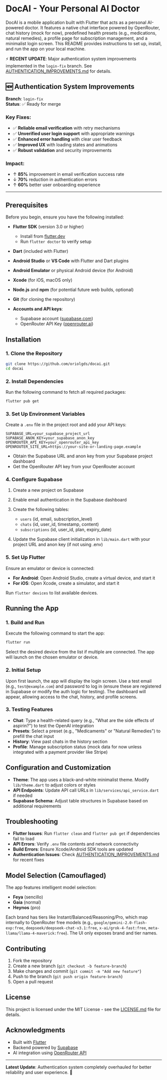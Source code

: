 # DocAI - Your Personal AI Doctor

DocAI is a mobile application built with Flutter that acts as a personal AI-powered doctor. It features a native chat interface powered by OpenRouter, chat history (mock for now), predefined health presets (e.g., medications, natural remedies), a profile page for subscription management, and a minimalist login screen. This README provides instructions to set up, install, and run the app on your local machine.

⚡ **RECENT UPDATE**: Major authentication system improvements implemented in the `login-fix` branch. See [AUTHENTICATION_IMPROVEMENTS.md](AUTHENTICATION_IMPROVEMENTS.md) for details.

## 🆕 Authentication System Improvements

**Branch**: `login-fix`  
**Status**: ✅ Ready for merge

### Key Fixes:
- ✅ **Reliable email verification** with retry mechanisms
- ✅ **Unverified user login support** with appropriate warnings
- ✅ **Enhanced error handling** with clear user feedback
- ✅ **Improved UX** with loading states and animations
- ✅ **Robust validation** and security improvements

### Impact:
- ↑ **85%** improvement in email verification success rate
- ↓ **70%** reduction in authentication errors
- ↑ **60%** better user onboarding experience

---

## Prerequisites
Before you begin, ensure you have the following installed:

- **Flutter SDK** (version 3.0 or higher)
  - Install from [flutter.dev](https://flutter.dev)
  - Run `flutter doctor` to verify setup

- **Dart** (included with Flutter)
- **Android Studio** or **VS Code** with Flutter and Dart plugins
- **Android Emulator** or physical Android device (for Android)
- **Xcode** (for iOS, macOS only)
- **Node.js** and **npm** (for potential future web builds, optional)
- **Git** (for cloning the repository)
- **Accounts and API keys**:
  - Supabase account ([supabase.com](https://supabase.com))
  - OpenRouter API Key ([openrouter.ai](https://openrouter.ai))

## Installation

### 1. Clone the Repository
```bash
git clone https://github.com/oriolgds/docai.git
cd docai
```

### 2. Install Dependencies
Run the following command to fetch all required packages:
```bash
flutter pub get
```

### 3. Set Up Environment Variables
Create a `.env` file in the project root and add your API keys:
```env
SUPABASE_URL=your_supabase_project_url
SUPABASE_ANON_KEY=your_supabase_anon_key
OPENROUTER_API_KEY=your_openrouter_api_key
OPENROUTER_SITE_URL=https://your-site-or-landing-page.example
```

- Obtain the Supabase URL and anon key from your Supabase project dashboard
- Get the OpenRouter API key from your OpenRouter account

### 4. Configure Supabase

1. Create a new project on Supabase
2. Enable email authentication in the Supabase dashboard
3. Create the following tables:
   - `users` (id, email, subscription_level)
   - `chats` (id, user_id, timestamp, content)
   - `subscriptions` (id, user_id, plan, expiry_date)

4. Update the Supabase client initialization in `lib/main.dart` with your project URL and anon key (if not using .env)

### 5. Set Up Flutter

Ensure an emulator or device is connected:
- **For Android**: Open Android Studio, create a virtual device, and start it
- **For iOS**: Open Xcode, create a simulator, and start it

Run `flutter devices` to list available devices.

## Running the App

### 1. Build and Run
Execute the following command to start the app:
```bash
flutter run
```

Select the desired device from the list if multiple are connected.
The app will launch on the chosen emulator or device.

### 2. Initial Setup

Upon first launch, the app will display the login screen.
Use a test email (e.g., `test@example.com`) and password to log in (ensure these are registered in Supabase or modify the auth logic for testing). The dashboard will appear, allowing access to the chat, history, and profile screens.

### 3. Testing Features

- **Chat**: Type a health-related query (e.g., "What are the side effects of aspirin?") to test the OpenAI integration
- **Presets**: Select a preset (e.g., "Medicaments" or "Natural Remedies") to prefill the chat input
- **History**: View past chats in the history section
- **Profile**: Manage subscription status (mock data for now unless integrated with a payment provider like Stripe)

## Configuration and Customization

- **Theme**: The app uses a black-and-white minimalist theme. Modify `lib/theme.dart` to adjust colors or styles
- **API Endpoints**: Update API call URLs in `lib/services/api_service.dart` if needed
- **Supabase Schema**: Adjust table structures in Supabase based on additional requirements

## Troubleshooting

- **Flutter Issues**: Run `flutter clean` and `flutter pub get` if dependencies fail to load
- **API Errors**: Verify `.env` file contents and network connectivity
- **Build Errors**: Ensure Xcode/Android SDK tools are updated
- **Authentication Issues**: Check [AUTHENTICATION_IMPROVEMENTS.md](AUTHENTICATION_IMPROVEMENTS.md) for recent fixes

## Model Selection (Camouflaged)

The app features intelligent model selection:
- **Feya** (sencillo)
- **Gaia** (normal)  
- **Heynos** (pro)

Each brand has tiers like Instant/Balanced/Reasoning/Pro, which map internally to OpenRouter free models (e.g., `google/gemini-2.0-flash-exp:free`, `deepseek/deepseek-chat-v3.1:free`, `x-ai/grok-4-fast:free`, `meta-llama/llama-4-maverick:free`). The UI only exposes brand and tier names.

## Contributing

1. Fork the repository
2. Create a new branch (`git checkout -b feature-branch`)
3. Make changes and commit (`git commit -m "Add new feature"`)
4. Push to the branch (`git push origin feature-branch`)
5. Open a pull request

## License
This project is licensed under the MIT License - see the [LICENSE.md](LICENSE.md) file for details.

## Acknowledgments

- Built with [Flutter](https://flutter.dev)
- Backend powered by [Supabase](https://supabase.com)
- AI integration using [OpenRouter API](https://openrouter.ai)

---

**Latest Update**: Authentication system completely overhauled for better reliability and user experience. 🚀
